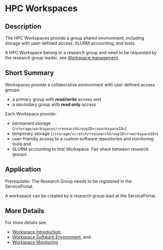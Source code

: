 # HPC Workspaces

## Description
The HPC Workspaces provide a group shared environment, including storage with user-defined access, SLURM accounting, and tools. 

A HPC Workspace belong to a research group and need to be requested by the research group leader, see [Workspace management](../hpc-workspaces/management.md). 

## Short Summary
Workspaces provide a collaborative environment with user defined access groups:

- a primary group with **read/write** access and 
- a secondary group with **read only** access

Each Workspace provide:

- permanent storage (`/storage/workspaces/<researchGroupID>/<workspaceID>`) 
- temporary storage (`/storage/scratch/<researchGroupID>/<workspaceID>`)
- user-friendly access to a custom software repositories and monitoring tools and
- SLURM accounting to that Workspace. Fair share between research groups.


## Application
Prerequisite: The Research Group needs to be registered in the ServicePortal. 

[//]: # (TODO provide link to the ServicePortal)

A workspace can be created by a research group lead at the ServicePortal.

[//]: # (TODO provide link to the ServicePortal)

## More Details
For more details see: 

- [Workspace Introduction](../hpc-workspaces/workspaces.md), 
- [Workspace Software Environment](../hpc-workspaces/environment.md), and 
- [Workspace Monitoring](../hpc-workspaces/monitoring.md)
